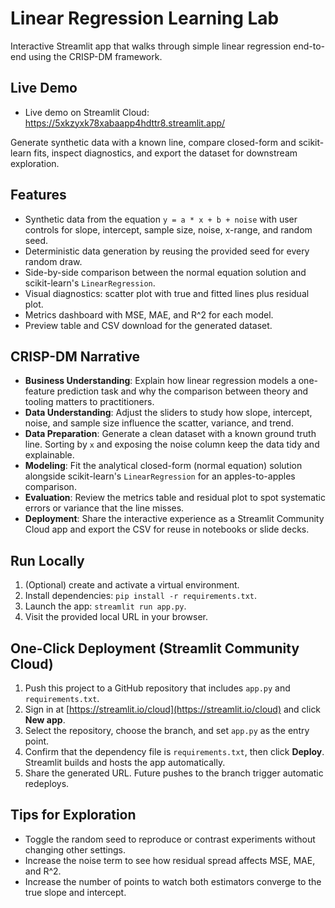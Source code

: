 # Linear Regression Learning Lab

Interactive Streamlit app that walks through simple linear regression end-to-end using the CRISP-DM framework.

## Live Demo
- Live demo on Streamlit Cloud: https://5xkzyxk78xabaapp4hdttr8.streamlit.app/

Generate synthetic data with a known line, compare closed-form and scikit-learn fits, inspect diagnostics, and export the dataset for downstream exploration.

## Features
- Synthetic data from the equation `y = a * x + b + noise` with user controls for slope, intercept, sample size, noise, x-range, and random seed.
- Deterministic data generation by reusing the provided seed for every random draw.
- Side-by-side comparison between the normal equation solution and scikit-learn's `LinearRegression`.
- Visual diagnostics: scatter plot with true and fitted lines plus residual plot.
- Metrics dashboard with MSE, MAE, and R^2 for each model.
- Preview table and CSV download for the generated dataset.

## CRISP-DM Narrative
- **Business Understanding**: Explain how linear regression models a one-feature prediction task and why the comparison between theory and tooling matters to practitioners.
- **Data Understanding**: Adjust the sliders to study how slope, intercept, noise, and sample size influence the scatter, variance, and trend.
- **Data Preparation**: Generate a clean dataset with a known ground truth line. Sorting by `x` and exposing the noise column keep the data tidy and explainable.
- **Modeling**: Fit the analytical closed-form (normal equation) solution alongside scikit-learn's `LinearRegression` for an apples-to-apples comparison.
- **Evaluation**: Review the metrics table and residual plot to spot systematic errors or variance that the line misses.
- **Deployment**: Share the interactive experience as a Streamlit Community Cloud app and export the CSV for reuse in notebooks or slide decks.

## Run Locally
1. (Optional) create and activate a virtual environment.
2. Install dependencies: `pip install -r requirements.txt`.
3. Launch the app: `streamlit run app.py`.
4. Visit the provided local URL in your browser.

## One-Click Deployment (Streamlit Community Cloud)
1. Push this project to a GitHub repository that includes `app.py` and `requirements.txt`.
2. Sign in at [https://streamlit.io/cloud](https://streamlit.io/cloud) and click **New app**.
3. Select the repository, choose the branch, and set `app.py` as the entry point.
4. Confirm that the dependency file is `requirements.txt`, then click **Deploy**. Streamlit builds and hosts the app automatically.
5. Share the generated URL. Future pushes to the branch trigger automatic redeploys.

## Tips for Exploration
- Toggle the random seed to reproduce or contrast experiments without changing other settings.
- Increase the noise term to see how residual spread affects MSE, MAE, and R^2.
- Increase the number of points to watch both estimators converge to the true slope and intercept.


